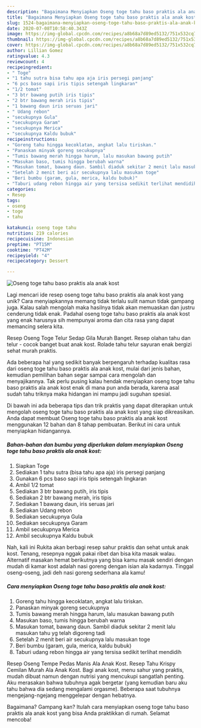 ```yaml
---
description: "Bagaimana Menyiapkan Oseng toge tahu baso praktis ala anak kost Anti Gagal"
title: "Bagaimana Menyiapkan Oseng toge tahu baso praktis ala anak kost Anti Gagal"
slug: 1524-bagaimana-menyiapkan-oseng-toge-tahu-baso-praktis-ala-anak-kost-anti-gagal
date: 2020-07-08T10:58:40.343Z
image: https://img-global.cpcdn.com/recipes/a8b68a7d89ed5132/751x532cq70/oseng-toge-tahu-baso-praktis-ala-anak-kost-foto-resep-utama.jpg
thumbnail: https://img-global.cpcdn.com/recipes/a8b68a7d89ed5132/751x532cq70/oseng-toge-tahu-baso-praktis-ala-anak-kost-foto-resep-utama.jpg
cover: https://img-global.cpcdn.com/recipes/a8b68a7d89ed5132/751x532cq70/oseng-toge-tahu-baso-praktis-ala-anak-kost-foto-resep-utama.jpg
author: Lillian Gomez
ratingvalue: 4.3
reviewcount: 4
recipeingredient:
- " Toge"
- "1 tahu sutra bisa tahu apa aja iris persegi panjang"
- "6 pcs baso sapi iris tipis setengah lingkaran"
- "1/2 tomat"
- "3 btr bawang putih iris tipis"
- "2 btr bawang merah iris tipis"
- "1 bawang daun iris seruas jari"
- " Udang rebon"
- "secukupnya Gula"
- "secukupnya Garam"
- "secukupnya Merica"
- "secukupnya Kaldu bubuk"
recipeinstructions:
- "Goreng tahu hingga kecoklatan, angkat lalu tiriskan."
- "Panaskan minyak goreng secukupnya"
- "Tumis bawang merah hingga harum, lalu masukan bawang putih"
- "Masukan baso, tumis hingga berubah warna"
- "Masukan tomat, bawang daun. Sambil diaduk sekitar 2 menit lalu masukan tahu yg telah digoreng tadi"
- "Setelah 2 menit beri air secukupnya lalu masukan toge"
- "Beri bumbu (garam, gula, merica, kaldu bubuk)"
- "Taburi udang rebon hingga air yang tersisa sedikit terlihat mendidih"
categories:
- Resep
tags:
- oseng
- toge
- tahu

katakunci: oseng toge tahu 
nutrition: 219 calories
recipecuisine: Indonesian
preptime: "PT15M"
cooktime: "PT42M"
recipeyield: "4"
recipecategory: Dessert

---
```



![Oseng toge tahu baso praktis ala anak kost](https://img-global.cpcdn.com/recipes/a8b68a7d89ed5132/751x532cq70/oseng-toge-tahu-baso-praktis-ala-anak-kost-foto-resep-utama.jpg)

Lagi mencari ide resep oseng toge tahu baso praktis ala anak kost yang unik? Cara menyiapkannya memang tidak terlalu sulit namun tidak gampang juga. Kalau salah mengolah maka hasilnya tidak akan memuaskan dan justru cenderung tidak enak. Padahal oseng toge tahu baso praktis ala anak kost yang enak harusnya sih mempunyai aroma dan cita rasa yang dapat memancing selera kita.

Resep Oseng Toge Telur Sedap Gila Murah Banget. Resep olahan tahu dan telur - cocok banget buat anak kost. Rolade tahu telur sayuran enak bergizi sehat murah praktis.

Ada beberapa hal yang sedikit banyak berpengaruh terhadap kualitas rasa dari oseng toge tahu baso praktis ala anak kost, mulai dari jenis bahan, kemudian pemilihan bahan segar sampai cara mengolah dan menyajikannya. Tak perlu pusing kalau hendak menyiapkan oseng toge tahu baso praktis ala anak kost enak di mana pun anda berada, karena asal sudah tahu triknya maka hidangan ini mampu jadi suguhan spesial.


Di bawah ini ada beberapa tips dan trik praktis yang dapat diterapkan untuk mengolah oseng toge tahu baso praktis ala anak kost yang siap dikreasikan. Anda dapat membuat Oseng toge tahu baso praktis ala anak kost menggunakan 12 bahan dan 8 tahap pembuatan. Berikut ini cara untuk menyiapkan hidangannya.

<!--inarticleads1-->

##### Bahan-bahan dan bumbu yang diperlukan dalam menyiapkan Oseng toge tahu baso praktis ala anak kost:

1. Siapkan  Toge
1. Sediakan 1 tahu sutra (bisa tahu apa aja) iris persegi panjang
1. Gunakan 6 pcs baso sapi iris tipis setengah lingkaran
1. Ambil 1/2 tomat
1. Sediakan 3 btr bawang putih, iris tipis
1. Sediakan 2 btr bawang merah, iris tipis
1. Sediakan 1 bawang daun, iris seruas jari
1. Sediakan  Udang rebon
1. Sediakan secukupnya Gula
1. Sediakan secukupnya Garam
1. Ambil secukupnya Merica
1. Ambil secukupnya Kaldu bubuk


Nah, kali ini Rukita akan berbagi resep sahur praktis dan sehat untuk anak kost. Tenang, resepnya nggak pakai ribet dan bisa kita masak walau. Alternatif masakan hemat berikutnya yang bisa kamu masak sendiri dengan mudah di kamar kost adalah nasi goreng dengan isian ala kadarnya. Tinggal oseng-oseng, jadi deh nasi goreng sederhana ala kamu! 

<!--inarticleads2-->

##### Cara menyiapkan Oseng toge tahu baso praktis ala anak kost:

1. Goreng tahu hingga kecoklatan, angkat lalu tiriskan.
1. Panaskan minyak goreng secukupnya
1. Tumis bawang merah hingga harum, lalu masukan bawang putih
1. Masukan baso, tumis hingga berubah warna
1. Masukan tomat, bawang daun. Sambil diaduk sekitar 2 menit lalu masukan tahu yg telah digoreng tadi
1. Setelah 2 menit beri air secukupnya lalu masukan toge
1. Beri bumbu (garam, gula, merica, kaldu bubuk)
1. Taburi udang rebon hingga air yang tersisa sedikit terlihat mendidih


Resep Oseng Tempe Pedas Manis Ala Anak Kost. Resep Tahu Krispy Cemilan Murah Ala Anak Kost. Bagi anak kost, menu sahur yang praktis, mudah dibuat namun dengan nutrisi yang mencukupi sangatlah penting. Aku merasakan bahwa tubuhnya agak bergetar (yang kemudian baru aku tahu bahwa dia sedang mengalami orgasme). Beberapa saat tubuhnya mengejang-ngejang menggelepar dengan hebatnya. 

Bagaimana? Gampang kan? Itulah cara menyiapkan oseng toge tahu baso praktis ala anak kost yang bisa Anda praktikkan di rumah. Selamat mencoba!
